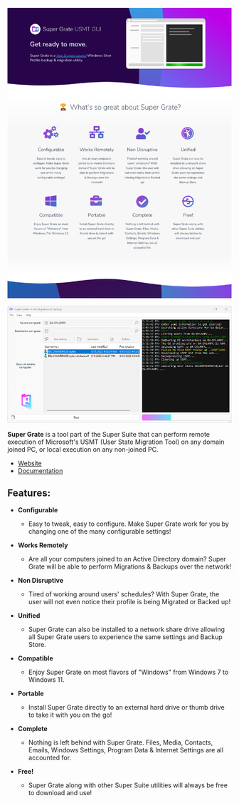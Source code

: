 <a href="https://github.com/belowaverage-org/SuperGrate/releases">
  <p align="center">
    <img src="https://raw.githubusercontent.com/belowaverage-org/Wiki/master/assets/software/supersuite/supergrate/promo.svg">
  </p>
</a>

<img src="https://raw.githubusercontent.com/belowaverage-org/Wiki/master/assets/software/supersuite/supergrate/1.4.0.0-capturing.png">

__Super Grate__ is a tool part of the Super Suite that can perform remote execution of Microsoft's USMT (User State Migration Tool) on any domain joined PC, or local execution on any non-joined PC.
* <a href="https://belowaverage.org/software/supergrate/">Website</a>
* <a href="https://github.com/belowaverage-org/SuperGrate/wiki">Documentation</a>
<h2>Features:</h2>

* __Configurable__
   * Easy to tweak, easy to configure. Make Super Grate work for you by changing one of the many configurable settings!

* __Works Remotely__
   * Are all your computers joined to an Active Directory domain? Super Grate will be able to perform Migrations & Backups over the network!

* __Non Disruptive__
   * Tired of working around users' schedules? With Super Grate, the user will not even notice their profile is being Migrated or Backed up!

* __Unified__
   * Super Grate can also be installed to a network share drive allowing all Super Grate users to experience the same settings and Backup Store.

* __Compatible__
   * Enjoy Super Grate on most flavors of "Windows" from Windows 7 to Windows 11.

* __Portable__
   * Install Super Grate directly to an external hard drive or thumb drive to take it with you on the go!

* __Complete__
   * Nothing is left behind with Super Grate. Files, Media, Contacts, Emails, Windows Settings, Program Data & Internet Settings are all accounted for.

* __Free!__
   * Super Grate along with other Super Suite utilities will always be free to download and use!
